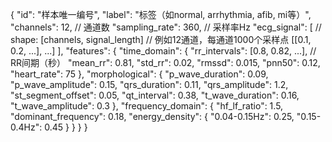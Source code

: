 {
    "id": "样本唯一编号",
    "label": "标签（如normal, arrhythmia, afib, mi等）",
    "channels": 12,  // 通道数
    "sampling_rate": 360,  // 采样率Hz
    "ecg_signal": [
      // shape: [channels, signal_length]
      // 例如12通道，每通道1000个采样点
      [[0.1, 0.2, ...], ...]
    ],
    "features": {
      "time_domain": {
        "rr_intervals": [0.8, 0.82, ...], // RR间期（秒）
        "mean_rr": 0.81,
        "std_rr": 0.02,
        "rmssd": 0.015,
        "pnn50": 0.12,
        "heart_rate": 75
      },
      "morphological": {
        "p_wave_duration": 0.09,
        "p_wave_amplitude": 0.15,
        "qrs_duration": 0.11,
        "qrs_amplitude": 1.2,
        "st_segment_offset": 0.05,
        "qt_interval": 0.38,
        "t_wave_duration": 0.16,
        "t_wave_amplitude": 0.3
      },
      "frequency_domain": {
        "hf_lf_ratio": 1.5,
        "dominant_frequency": 0.18,
        "energy_density": {
          "0.04-0.15Hz": 0.25,
          "0.15-0.4Hz": 0.45
        }
      }
    }
  }